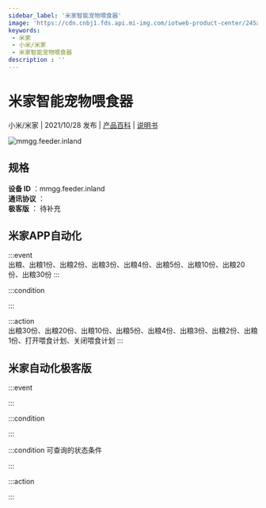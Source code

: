 ```yaml
---
sidebar_label: '米家智能宠物喂食器'
image: 'https://cdn.cnbj1.fds.api.mi-img.com/iotweb-product-center/245a72410c1ae7f99b43e560a23ea347_developer_1556271525kt09njfa1.png?GalaxyAccessKeyId=AKVGLQWBOVIRQ3XLEW&Expires=9223372036854775807&Signature=lClkjcxb8U2VjMxtqS8VpHsV+Ts='
keywords: 
 - 米家
 - 小米/米家
 - 米家智能宠物喂食器
description : ''
---
```

# 米家智能宠物喂食器

小米/米家 | 2021/10/28 发布 | [产品百科](https://home.mi.com/webapp/content/baike/product/index.html?model=mmgg.feeder.inland/) | [说明书](https://home.mi.com/views/introduction.html?model=mmgg.feeder.inland&region=cn)

![mmgg.feeder.inland](https://cdn.cnbj1.fds.api.mi-img.com/iotweb-product-center/245a72410c1ae7f99b43e560a23ea347_developer_1556271525kt09njfa1.png?GalaxyAccessKeyId=AKVGLQWBOVIRQ3XLEW&Expires=9223372036854775807&Signature=lClkjcxb8U2VjMxtqS8VpHsV+Ts=)

## 规格  
> 
**设备 ID** ：mmgg.feeder.inland  
**通讯协议** ：  
**极客版**  ： 待补充 


## 米家APP自动化  

:::event  
出粮、出粮1份、出粮2份、出粮3份、出粮4份、出粮5份、出粮10份、出粮20份、出粮30份
:::

:::condition  

:::

:::action   
出粮30份、出粮20份、出粮10份、出粮5份、出粮4份、出粮3份、出粮2份、出粮1份、打开喂食计划、关闭喂食计划
:::

## 米家自动化极客版  

:::event  

:::

:::condition  

:::

:::condition 可查询的状态条件  

:::

:::action  

:::

        
